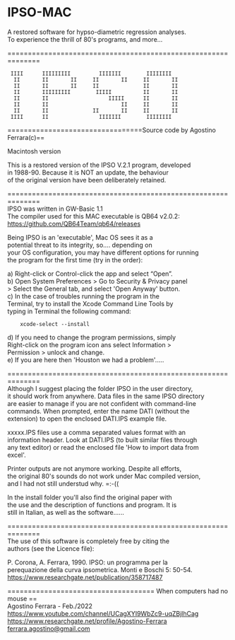 # IPSO-MAC
A restored software for hypso-diametric regression analyses.  
To experience the thrill of 80's programs, and more...


==============================================================

     IIII      IIIIIIIII         IIIIIII        IIIIIIII  
      II       II       II     II       II     II       II
      II       II       II     II              II       II
      II       IIIIIIIII        IIIII          II       II
      II       II                   IIIII      II       II
      II       II                       II     II       II
      II       II              II       II     II       II
     IIII      II                IIIIIII        IIIIIIII

=================================Source code by Agostino Ferrara(c)==  

Macintosh version

This is a restored version of the IPSO V.2.1 program, developed    
in 1988-90.  Because it is NOT an update, the behaviour     
of the original version have been deliberately retained.   

==============================================================   
IPSO was written in GW-Basic 1.1     
The compiler used for this MAC executable is QB64 v2.0.2:   
https://github.com/QB64Team/qb64/releases     

Being IPSO is an 'executable', Mac OS sees it as a    
potential threat to its integrity, so.... depending on      
your OS configuration, you may have different options for running     
the program for the first time (try in the order):    

a) 	Right-click or Control-click the app and select “Open”.    
b) 	Open System Preferences > Go to Security & Privacy panel     
	> Select the General tab, and select 'Open Anyway' button.      
c) 	In the case of troubles running the program in the      
   	Terminal, try to install the Xcode Command Line Tools by   
   	typing in Terminal the following command:    

        xcode-select --install 

d) 	If you need to change the program permissions, simply      
	Right-click on the  program icon ans select Information >    
	Permission  > unlock  and change.     
e)	If you are here then 'Houston we had a problem'.....     

==============================================================   
Although I suggest placing the folder IPSO in the user directory,     
it should work from anywhere. Data files in the same IPSO directory    
are easier to manage if you are not confident with command-line    
commands.  When prompted, enter the name DATI (without the    
extension) to open the enclosed DATI.IPS example file.     

xxxxx.IPS files use a comma separated values format with an      
information header. Look at DATI.IPS (to built similar files through      
any text editor) or read the enclosed file 'How to import data from     
excel'.     

Printer outputs are not anymore working. Despite all efforts,   
the original 80's sounds do not work under Mac compiled version,    
and I had not still understud why.  =:-((    

In the install folder you'll also find the original paper with    
the use and the description of functions and program. It is     
still in Italian,  as well as the software......       

==============================================================   
The use of this software is completely free by citing the     
authors (see the Licence file): 

P. Corona, A. Ferrara, 1990. IPSO: un programma per la    
perequazione della curva  ipsometrica. Monti e Boschi 5: 50-54.     
https://www.researchgate.net/publication/358717487


==================================== When computers had no mouse ==     
Agostino Ferrara - Feb./2022    
https://www.youtube.com/channel/UCagXYI9WbZc9-uqZBjlhCag    
https://www.researchgate.net/profile/Agostino-Ferrara     
ferrara.agostino@gmail.com    
